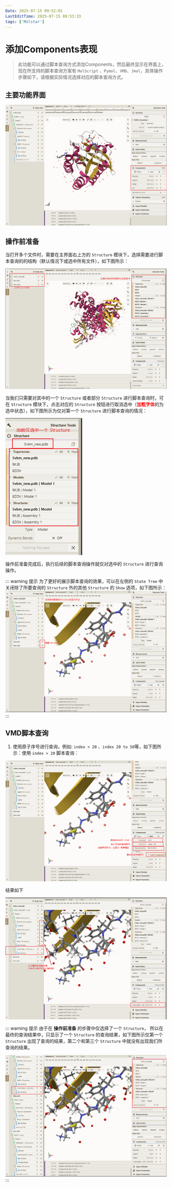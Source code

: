 ```yaml
---
Date: 2025-07-15 09:52:01
LastEditTime: 2025-07-15 09:53:33
tags: ['Molstar']
---
```

# 添加Components表现

> 此功能可以通过脚本查询方式添加Components，然后最终显示在界面上，现在所支持的脚本查询方案有 `MolScript` 、`Pymol`、`VMD`、`Jmol`，具体操作步骤如下，请根据实际情况选择对应的脚本查询方式。


## 主要功能界面

![alt text](./assets/components.png)


## 操作前准备

当打开多个文件时，需要在主界面右上方的 `Structure` 模块下，选择需要进行脚本查询的的结构（默认情况下或选中所有文件），如下图所示：

![alt text](./assets/structures.png)

当我们只需要对其中的一个 `Structure` 或者部分 `Structure` 进行脚本查询时，可在 `Structure` 模块下，点击对应的 `Structure` 按钮进行取消选中（<b style="color:red">加粗字体</b>的为选中状态），如下图所示为仅对第一个 `Structure` 进行脚本查询的情况：

![alt text](./assets/select_structure.png)

操作前准备完成后，执行后续的脚本查询操作就仅对选中的 `Structure` 进行查询操作。

::: warning 提示
为了更好的展示脚本查询的效果，可以在左侧的 `State Tree` 中关闭除了所要查询的 `Structure` 外的其他 `Structure` 的 `Show` 选项，如下图所示：
![alt text](./assets/select_structure_show.png)
:::



## VMD脚本查询

1. 使用原子序号进行查询，例如: `index > 20` 、`index 20 to 50`等，如下图所示：使用 `index > 20` 脚本查询：

![alt text](./assets/query_vmd_index.png)

结果如下

![alt text](./assets/query_vmd_index_result.png)


::: warning 提示
 由于在 <b>操作前准备</b> 的步骤中仅选择了一个 `Structure`， 所以在最终的查询结果中，只显示了一个 `Structure` 的查询结果，如下图所示仅第一个 `Structure` 出现了查询的结果，第二个和第三个 `Structure` 中就没有出现我们所查询的结果。

![alt text](./assets/query_vmd_index_result_one.png)
:::


